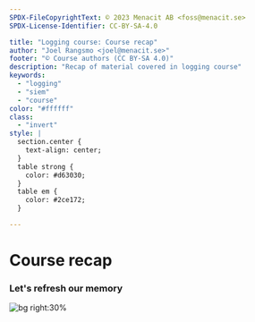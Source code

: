 ```yaml
---
SPDX-FileCopyrightText: © 2023 Menacit AB <foss@menacit.se>
SPDX-License-Identifier: CC-BY-SA-4.0

title: "Logging course: Course recap"
author: "Joel Rangsmo <joel@menacit.se>"
footer: "© Course authors (CC BY-SA 4.0)"
description: "Recap of material covered in logging course"
keywords:
  - "logging"
  - "siem"
  - "course"
color: "#ffffff"
class:
  - "invert"
style: |
  section.center {
    text-align: center;
  }
  table strong {
    color: #d63030;
  }
  table em {
    color: #2ce172;
  }

---
```

<!-- _footer: "%ATTRIBUTION_PREFIX% Bixentro (CC BY 2.0)" -->
# Course recap
### Let's refresh our memory

![bg right:30%](images/27-pcb_baby_streetart.jpg)

